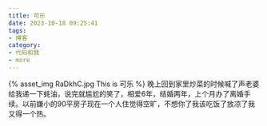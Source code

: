 ```yaml
---
title: 可乐
date: 2023-10-18 09:25:41
tags:
- 博客
category:
- 代码和我
- more
---
```

{% asset_img RaDkhC.jpg This is 可乐 %}
晚上回到家里炒菜的时候喊了声老婆给我递一下蚝油，说完就尴尬的笑了，相爱6年，结婚两年，上个月办了离婚手续。以前嫌小的90平房子现在一个人住觉得空旷，不想你了我该吃饭了放凉了我又得一个热。